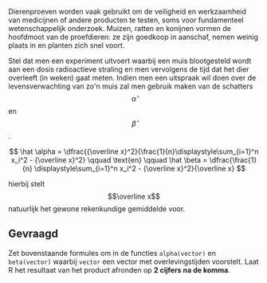 Dierenproeven worden vaak gebruikt om de veiligheid en werkzaamheid van medicijnen of andere producten te testen, soms voor fundamenteel wetenschappelijk onderzoek. Muizen, ratten en konijnen vormen de hoofdmoot van de proefdieren: ze zijn goedkoop in aanschaf, nemen weinig plaats in en planten zich snel voort.

Stel dat men een experiment uitvoert waarbij een muis blootgesteld wordt aan een dosis radioactieve straling en men vervolgens de tijd dat het dier overleeft (in weken) gaat meten. Indien men een uitspraak wil doen over de levensverwachting van zo'n muis zal men gebruik maken van de schatters $$\hat \alpha$$ en $$\hat \beta$$.

$$
\hat \alpha = \dfrac{{\overline x}^2}{\frac{1}{n}\displaystyle\sum_{i=1}^n x_i^2 - {\overline x}^2} \qquad \text{en} \qquad \hat \beta = \dfrac{\frac{1}{n} \displaystyle\sum_{i=1}^n x_i^2 - {\overline x}^2}{\overline x}
$$

hierbij stelt $$\overline x$$ natuurlijk het gewone rekenkundige gemiddelde voor.

## Gevraagd

Zet bovenstaande formules om in de functies `alpha(vector)` en `beta(vector)` waarbij `vector` een vector met overlevingstijden voorstelt.
Laat R het resultaat van het product afronden op **2 cijfers na de komma**.